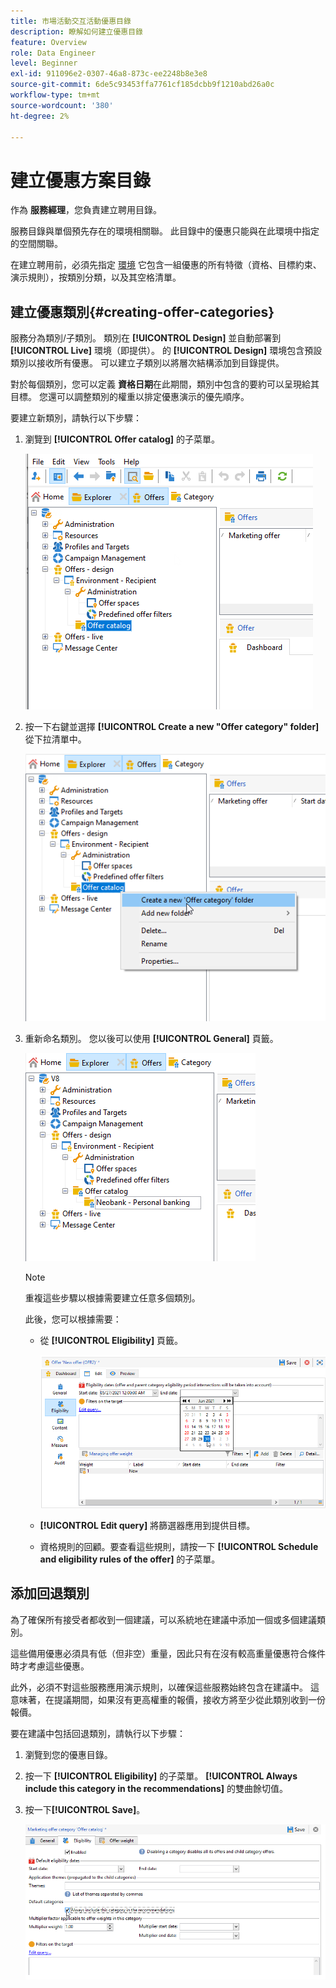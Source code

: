 ```yaml
---
title: 市場活動交互活動優惠目錄
description: 瞭解如何建立優惠目錄
feature: Overview
role: Data Engineer
level: Beginner
exl-id: 911096e2-0307-46a8-873c-ee2248b8e3e8
source-git-commit: 6de5c93453ffa7761cf185dcbb9f1210abd26a0c
workflow-type: tm+mt
source-wordcount: '380'
ht-degree: 2%

---
```


# 建立優惠方案目錄

作為 **服務經理**，您負責建立聘用目錄。

服務目錄與單個預先存在的環境相關聯。 此目錄中的優惠只能與在此環境中指定的空間關聯。

在建立聘用前，必須先指定 [環境](interaction-env.md) 它包含一組優惠的所有特徵（資格、目標約束、演示規則），按類別分類，以及其空格清單。

## 建立優惠類別{#creating-offer-categories}

服務分為類別/子類別。 類別在 **[!UICONTROL Design]** 並自動部署到 **[!UICONTROL Live]** 環境（即提供）。 的 **[!UICONTROL Design]** 環境包含預設類別以接收所有優惠。 可以建立子類別以將層次結構添加到目錄提供。

對於每個類別，您可以定義 **資格日期**&#x200B;在此期間，類別中包含的要約可以呈現給其目標。 您還可以調整類別的權重以排定優惠演示的優先順序。

要建立新類別，請執行以下步驟：

1. 瀏覽到 **[!UICONTROL Offer catalog]** 的子菜單。

   ![](assets/offer_cat_create_001.png)

1. 按一下右鍵並選擇 **[!UICONTROL Create a new "Offer category" folder]** 從下拉清單中。

   ![](assets/offer_cat_create_002.png)

1. 重新命名類別。 您以後可以使用 **[!UICONTROL General]** 頁籤。

   ![](assets/offer_cat_create_003.png)

   >[!NOTE]
   >
   >重複這些步驟以根據需要建立任意多個類別。

   此後，您可以根據需要：

   * 從 **[!UICONTROL Eligibility]** 頁籤。

      ![](assets/offer_cat_create_004.png)

   * **[!UICONTROL Edit query]** 將篩選器應用到提供目標。

   * 資格規則的回顧。要查看這些規則，請按一下 **[!UICONTROL Schedule and eligibility rules of the offer]** 的子菜單。

## 添加回退類別

為了確保所有接受者都收到一個建議，可以系統地在建議中添加一個或多個建議類別。

這些備用優惠必須具有低（但非空）重量，因此只有在沒有較高重量優惠符合條件時才考慮這些優惠。

此外，必須不對這些服務應用演示規則，以確保這些服務始終包含在建議中。 這意味著，在提議期間，如果沒有更高權重的報價，接收方將至少從此類別收到一份報價。

要在建議中包括回退類別，請執行以下步驟：

1. 瀏覽到您的優惠目錄。
1. 按一下 **[!UICONTROL Eligibility]** 的子菜單。 **[!UICONTROL Always include this category in the recommendations]** 的雙曲餘切值。
1. 按一下&#x200B;**[!UICONTROL Save]**。

   ![](assets/offer_cat_default_001.png)
